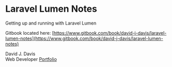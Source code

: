 # Laravel Lumen Notes
Getting up and running with Laravel Lumen

Gitbook located here: [https://www.gitbook.com/book/david-j-davis/laravel-lumen-notes](https://www.gitbook.com/book/david-j-davis/laravel-lumen-notes) 

David J. Davis  
Web Developer
[Portfolio](http://david-james-davis.com)
